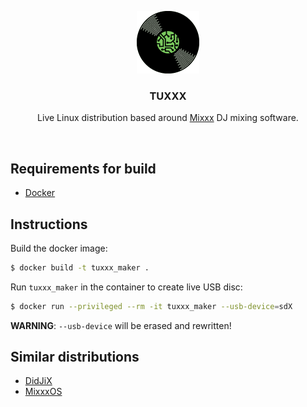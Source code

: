 <p align="center">
  <img src=".resources/logo.png" alt="" width=100>

  <h3 align="center">TUXXX</h3>

  <p align="center">
    Live Linux distribution based around <a href="https://www.mixxx.org/">Mixxx</a> DJ mixing software.
  </p>
</p>

<br>

Requirements for build
----------------------
 * [Docker](https://www.docker.com/)


Instructions
------------
Build the docker image:
```bash
$ docker build -t tuxxx_maker .
```

Run `tuxxx_maker` in the container to create live USB disc:
```bash
$ docker run --privileged --rm -it tuxxx_maker --usb-device=sdX
```

**WARNING**: `--usb-device` will be erased and rewritten!


Similar distributions
---------------------
 * [DidJiX](http://easy.open.and.free.fr/didjix/)
 * [MixxxOS](http://mixxx.org/forums/viewtopic.php?t=1493)
